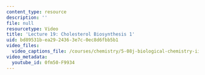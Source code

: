 ```yaml
---
content_type: resource
description: ''
file: null
resourcetype: Video
title: 'Lecture 19: Cholesterol Biosynthesis 1'
uid: bd89531b-ea29-2436-3e7c-0ec8d6fbb5b1
video_files:
  video_captions_file: /courses/chemistry/5-08j-biological-chemistry-ii-spring-2016/lecture-recitation-videos/lecture-19-cholesterol-biosynthesis-1/0fm50-F9934.vtt
video_metadata:
  youtube_id: 0fm50-F9934
---
```


